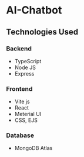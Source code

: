 # AI-Chatbot

## Technologies Used

### Backend
- TypeScript
- Node JS
- Express

### Frontend
- Vite js
- React
- Meterial UI
- CSS, EJS

### Database

- MongoDB Atlas

